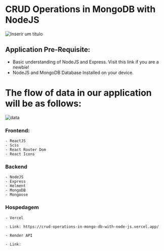 # CRUD Operations in MongoDB with NodeJS


![Inserir um título](https://github.com/eu-waliston/CRUD-Operations-in-MySQL-with-NodeJS./assets/82295321/7ba82ac6-3785-4bbf-8c4d-376d75343633)



## Application Pre-Requisite:
- Basic understanding of NodeJS and Express. Visit this link if you are a newbie!
- NodeJS and MongoDB  Database Installed on your device.


# The flow of data in our application will be as follows:

![data](https://github.com/eu-waliston/CRUD-Operations-in-MySQL-with-NodeJS./assets/82295321/3a4b2fb9-9a05-4888-b9c0-f421e9c8ac37)


### Frontend:  

    - ReactJS
    - Scss
    - React Router Dom
    - React Icons
    
### Backend 

    - NodeJS
    - Express
    - Helment 
    - MongoDB
    - Mongoose
    
### Hospedagem

    - Vercel
    
    - Link: https://crud-operations-in-mongo-db-with-node-js.vercel.app/
    
    - Render API

    - Link: 
